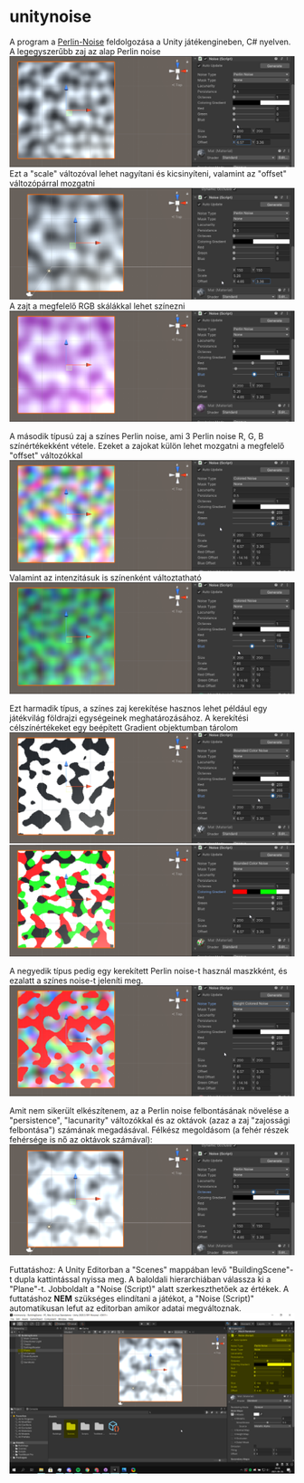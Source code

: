 # unitynoise

A program a [Perlin-Noise](https://en.wikipedia.org/wiki/Perlin_noise) feldolgozása a Unity játékengineben, C# nyelven.
A legegyszerűbb zaj az alap Perlin noise ![Perlin noise](/kepek/twEtm4boI9.png)
Ezt a "scale" változóval lehet nagyítani és kicsinyíteni, valamint az "offset" változópárral mozgatni ![Perlin noise mozgatása](/kepek/vbJdXGnlkH.png)
A zajt a megfelelő RGB skálákkal lehet színezni ![Perlin noise színezése](/kepek/t4udEbycXG.png)

A második típusú zaj a színes Perlin noise, ami 3 Perlin noise R, G, B színértékekként vétele. Ezeket a zajokat külön lehet mozgatni a megfelelő "offset" változókkal ![színes Perlin noise](/kepek/rziFNMJD5k.png)
Valamint az intenzitásuk is színenként változtatható ![színes Perlin noise](/kepek/k58Wr31A0x.png)

Ezt harmadik típus, a színes zaj kerekítése hasznos lehet például egy játékvilág földrajzi egységeinek meghatározásához. A kerekítési célszínértékeket egy beépített Gradient objektumban tárolom ![kerekített színes Perlin noise](/kepek/DWaPUlbFWg.png) ![kerekített színes Perlin noise](/kepek/pbUbMBdUSX.png)

A negyedik típus pedig egy kerekített Perlin noise-t használ maszkként, és ezalatt a színes noise-t jeleníti meg. ![kerekített színes Perlin noise](/kepek/au92FeCymD.png)

Amit nem sikerült elkészítenem, az a Perlin noise felbontásának növelése a "persistence", "lacunarity" változókkal és az oktávok (azaz a zaj "zajossági felbontása") számának megadásával. Félkész megoldásom (a fehér részek fehérsége is nő az oktávok számával): ![színes Perlin noise](/kepek/46oQ80xtra.png)


Futtatáshoz:
  A Unity Editorban a "Scenes" mappában levő "BuildingScene"-t dupla kattintással nyissa meg.
  A baloldali hierarchiában válassza ki a "Plane"-t.
  Jobboldalt a "Noise (Script)" alatt szerkeszthetőek az értékek.
  A futtatáshoz **NEM** szükséges elindítani a játékot, a "Noise (Script)" automatikusan lefut az editorban amikor adatai megváltoznak. ![színes Perlin noise](/kepek/Unity_tySuhsSDS2.png)
